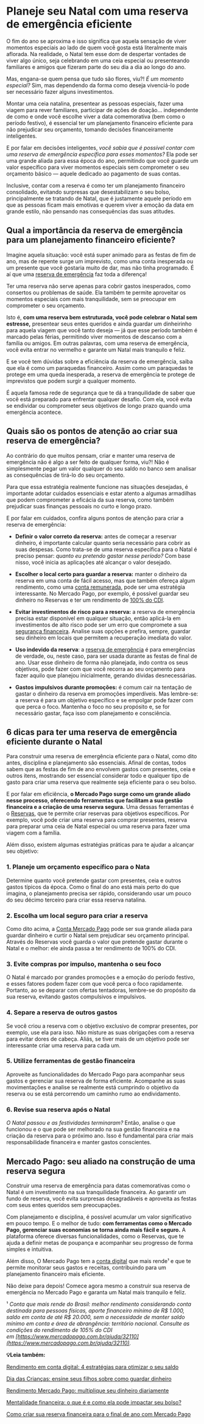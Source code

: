 # Planeje seu Natal com uma reserva de emergência eficiente

O fim do ano se aproxima e isso significa que aquela sensação de viver momentos especiais ao lado de quem você gosta está literalmente mais aflorada. Na realidade, o Natal tem esse dom de despertar vontades de viver algo único, seja celebrando em uma ceia especial ou presenteando familiares e amigos que fizeram parte do seu dia a dia ao longo do ano.

Mas, engana-se quem pensa que tudo são flores, viu?! *É um momento especial?* Sim, mas dependendo da forma como deseja vivenciá-lo pode ser necessário fazer alguns investimentos.

Montar uma ceia natalina, presentear as pessoas especiais, fazer uma viagem para rever familiares, participar de ações de doação… independente de como e onde você escolhe viver a data comemorativa (bem como o período festivo), é essencial ter um planejamento financeiro eficiente para não prejudicar seu orçamento, tomando decisões financeiramente inteligentes.

E por falar em decisões inteligentes, *você sabia que é possível contar com uma reserva de emergência específica para esses momentos?* Ela pode ser uma grande aliada para essa época do ano, permitindo que você guarde um valor específico para viver momentos especiais sem comprometer o seu orçamento básico — aquele dedicado ao pagamento de suas contas.

Inclusive, contar com a reserva é como ter um planejamento financeiro consolidado, evitando surpresas que desestabilizam o seu bolso, principalmente se tratando de Natal, que é justamente aquele período em que as pessoas ficam mais emotivas e querem viver a emoção da data em grande estilo, não pensando nas consequências das suas atitudes.

## **Qual a importância da reserva de emergência para um planejamento financeiro eficiente?**

Imagine aquela situação: você está super animado para as festas de fim de ano, mas de repente surge um imprevisto, como uma conta inesperada ou um presente que você gostaria muito de dar, mas não tinha programado. É aí que uma [reserva de emergência](https://meubolso.mercadopago.com.br/criar-reserva-de-emergencia) faz toda a diferença!

Ter uma reserva não serve apenas para cobrir gastos inesperados, como consertos ou problemas de saúde. Ela também te permite aproveitar os momentos especiais com mais tranquilidade, sem se preocupar em comprometer o seu orçamento.

Isto é, **com uma reserva bem estruturada, você pode celebrar o Natal sem estresse,** presentear seus entes queridos e ainda guardar um dinheirinho para aquela viagem que você tanto deseja — já que esse período também é marcado pelas férias, permitindo viver momentos de descanso com a família ou amigos. Em outras palavras, com uma reserva de emergência, você evita entrar no vermelho e garante um Natal mais tranquilo e feliz.

E se você tem dúvidas sobre a eficiência da reserva de emergência, saiba que ela é como um paraquedas financeiro. Assim como um paraquedas te protege em uma queda inesperada, a reserva de emergência te protege de imprevistos que podem surgir a qualquer momento.

É aquela famosa rede de segurança que te dá a tranquilidade de saber que você está preparado para enfrentar qualquer desafio. Com ela, você evita se endividar ou comprometer seus objetivos de longo prazo quando uma emergência acontece.

## **Quais são os pontos de atenção ao criar sua reserva de emergência?**

Ao contrário do que muitos pensam, criar e manter uma reserva de emergência não é algo a ser feito de qualquer forma, viu?! Não é simplesmente pegar um valor qualquer do seu saldo no banco sem analisar as consequências de tirá-lo do seu orçamento.

Para que essa estratégia realmente funcione nas situações desejadas, é importante adotar cuidados essenciais e estar atento a algumas armadilhas que podem comprometer a eficácia da sua reserva, como também prejudicar suas finanças pessoais no curto e longo prazo.

E por falar em cuidados, confira alguns pontos de atenção para criar a reserva de emergência:

- **Definir o valor correto da reserva:** antes de começar a reservar dinheiro, é importante calcular quanto seria necessário para cobrir as suas despesas. Como trata-se de uma reserva específica para o Natal é preciso pensar: *quanto eu pretendo gastar nesse período?* Com base nisso, você inicia as aplicações até alcançar o valor desejado. 

- **Escolher o local certo para guardar a reserva:** manter o dinheiro da reserva em uma conta de fácil acesso, mas que também ofereça algum rendimento, como uma [conta remunerada](https://meubolso.mercadopago.com.br/conta-remunerada-mercado-pago), pode ser uma estratégia interessante. No Mercado Pago, por exemplo, é possível guardar seu dinheiro no Reservas e ter um rendimento de [100% do CDI](https://meubolso.mercadopago.com.br/sua-conta-rende-100-do-cdi-o-que-isso-significa). 

- **Evitar investimentos de risco para a reserva:** a reserva de emergência precisa estar disponível em qualquer situação, então aplicá-la em investimentos de alto risco pode ser um erro que compromete a sua [segurança financeira](https://meubolso.mercadopago.com.br/seguranca-financeira-com-reservas-mercado-pago). Analise suas opções e prefira, sempre, guardar seu dinheiro em locais que permitem a recuperação imediata do valor. 

- **Uso indevido da reserva**: a [reserva de emergência](https://meubolso.mercadopago.com.br/guardar-sua-reserva-de-emergencia) é para emergências de verdade, ou, neste caso, para ser usada durante as festas de final de ano. Usar esse dinheiro de forma não planejada, indo contra os seus objetivos, pode fazer com que você recorra ao seu orçamento para fazer aquilo que planejou inicialmente, gerando dívidas desnecessárias. 

- **Gastos impulsivos durante promoções:** é comum cair na tentação de gastar o dinheiro da reserva em promoções imperdíveis. Mas lembre-se: a reserva é para um objetivo específico e se empolgar pode fazer com que perca o foco. Mantenha o foco no seu propósito e, se for necessário gastar, faça isso com planejamento e consciência.

## **6 dicas para ter uma reserva de emergência eficiente durante o Natal**

Para construir uma reserva de emergência eficiente para o Natal, como dito antes, disciplina e planejamento são essenciais. Afinal de contas, todos sabem que as festas de fim de ano envolvem gastos com presentes, ceia e outros itens, mostrando ser essencial considerar todo e qualquer tipo de gasto para criar uma reserva que realmente seja eficiente para o seu bolso.

E por falar em eficiência, **o Mercado Pago surge como um grande aliado nesse processo, oferecendo ferramentas que facilitam a sua gestão financeira e a criação de uma reserva segura.** Uma dessas ferramentas é o [Reservas](https://meubolso.mercadopago.com.br/dicas-para-aproveitar-o-reservas-do-mercado-pago), que te permite criar reservas para objetivos específicos. Por exemplo, você pode criar uma reserva para comprar presentes, reserva para preparar uma ceia de Natal especial ou uma reserva para fazer uma viagem com a família.

Além disso, existem algumas estratégias práticas para te ajudar a alcançar seu objetivo:

### **1. Planeje um orçamento específico para o Nata**

Determine quanto você pretende gastar com presentes, ceia e outros gastos típicos da época. Como o final do ano está mais perto do que imagina, o planejamento precisa ser rápido, considerando usar um pouco do seu décimo terceiro para criar essa reserva natalina.

### **2. Escolha um local seguro para criar a reserva**

Como dito acima, a [Conta Mercado Pago](https://meubolso.mercadopago.com.br/nao-deixe-seu-dinheiro-parado-venha-para-conta-mercado-pago) pode ser sua grande aliada para guardar dinheiro e curtir o Natal sem prejudicar seu orçamento principal. Através do Reservas você guarda o valor que pretende gastar durante o Natal e o melhor: ele ainda passa a ter rendimento de 100% do CDI.

### **3. Evite compras por impulso, mantenha o seu foco**

O Natal é marcado por grandes promoções e a emoção do período festivo, e esses fatores podem fazer com que você perca o foco rapidamente. Portanto, ao se deparar com ofertas tentadoras, lembre-se do propósito da sua reserva, evitando gastos compulsivos e impulsivos.

### **4. Separe a reserva de outros gastos**

Se você criou a reserva com o objetivo exclusivo de comprar presentes, por exemplo, use ela para isso. Não misture as suas obrigações com a reserva para evitar dores de cabeça. Aliás, se tiver mais de um objetivo pode ser interessante criar uma reserva para cada um.

### **5. Utilize ferramentas de gestão financeira**

Aproveite as funcionalidades do Mercado Pago para acompanhar seus gastos e gerenciar sua reserva de forma eficiente. Acompanhe as suas movimentações e analise se realmente está cumprindo o objetivo da reserva ou se está percorrendo um caminho rumo ao endividamento.

### **6. Revise sua reserva após o Natal**

*O Natal passou e as festividades terminaram?* Então, analise o que funcionou e o que pode ser melhorado na sua gestão financeira e na criação da reserva para o próximo ano. Isso é fundamental para criar mais responsabilidade financeira e manter gastos conscientes.

## **Mercado Pago: seu aliado na construção de uma reserva segura**

Construir uma reserva de emergência para datas comemorativas como o Natal é um investimento na sua tranquilidade financeira. Ao garantir um fundo de reserva, você evita surpresas desagradáveis e aproveita as festas com seus entes queridos sem preocupações.

Com planejamento e disciplina, é possível acumular um valor significativo em pouco tempo. E o melhor de tudo: **com ferramentas como o Mercado Pago, gerenciar suas economias se torna ainda mais fácil e seguro.** A plataforma oferece diversas funcionalidades, como o Reservas, que te ajuda a definir metas de poupança e acompanhar seu progresso de forma simples e intuitiva.

Além disso, O Mercado Pago tem a [conta digital](https://meubolso.mercadopago.com.br/conta-digital-com-rendimento) que mais rende¹ e que te permite monitorar seus gastos e receitas, contribuindo para um planejamento financeiro mais eficiente.

Não deixe para depois! Comece agora mesmo a construir sua reserva de emergência no Mercado Pago e garanta um Natal mais tranquilo e feliz.

¹ *Conta que mais rende do Brasil: melhor rendimento considerando conta destinada para pessoas físicas, aporte financeiro mínimo de R$ 1.000, saldo em conta de até R$ 20.000, sem a necessidade de manter saldo mínimo em conta e área de abrangência: território nacional. Consulte as condições do rendimento de 105% do CDI em [https://www.mercadopago.com.br/ajuda/32110](https://www.mercadopago.com.br/ajuda/32110).*

**💡Leia também:**

[Rendimento em conta digital: 4 estratégias para otimizar o seu saldo](https://meubolso.mercadopago.com.br/rendimento-em-conta-digital)

[Dia das Crianças: ensine seus filhos sobre como guardar dinheiro](https://meubolso.mercadopago.com.br/ensinar-criancas-como-guardar-dinheiro)

[Rendimento Mercado Pago: multiplique seu dinheiro diariamente](https://meubolso.mercadopago.com.br/rendimento-mercado-pago)

[Mentalidade financeira: o que é e como ela pode impactar seu bolso?](https://meubolso.mercadopago.com.br/o-que-e-mentalidade-financeira)

[Como criar sua reserva financeira para o final de ano com Mercado Pago](https://meubolso.mercadopago.com.br/como-ter-uma-reserva-financeira-de-final-de-ano)